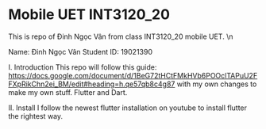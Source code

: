 # Mobile UET INT3120_20
This is repo of Đinh Ngọc Vân from class INT3120_20 mobile UET. \n

Name: Đinh Ngọc Vân
Student ID: 19021390

I. Introduction
This repo will follow this guide: https://docs.google.com/document/d/1BeG72tHCtFMkHVb6POOclTAPuU2FFXpRikChn2ei_BM/edit#heading=h.qe57qb8c4g87 with my own changes to make my own stuff.
Flutter and Dart.

II. Install
I follow the newest flutter installation on youtube to install flutter the rightest way.
